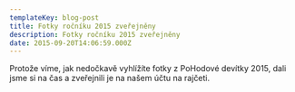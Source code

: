 ```yaml
---
templateKey: blog-post
title: Fotky ročníku 2015 zveřejněny
description: Fotky ročníku 2015 zveřejněny
date: 2015-09-20T14:06:59.000Z
---
```


Protože víme, jak nedočkavě vyhlížíte fotky z PoHodové devítky 2015, dali jsme si na čas a zveřejnili je na našem účtu na rajčeti.